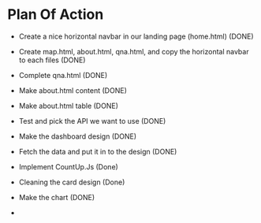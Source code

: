# Plan Of Action

- Create a nice horizontal navbar in our landing page (home.html) (DONE)

- Create map.html, about.html, qna.html, and copy the horizontal navbar to each files (DONE)

- Complete qna.html (DONE)

- Make about.html content (DONE)

- Make about.html table (DONE)

- Test and pick the API we want to use (DONE)

- Make the dashboard design (DONE)

- Fetch the data and put it in to the design (DONE)

- Implement CountUp.Js (Done)

- Cleaning the card design (Done)

- Make the chart (DONE)

- 


